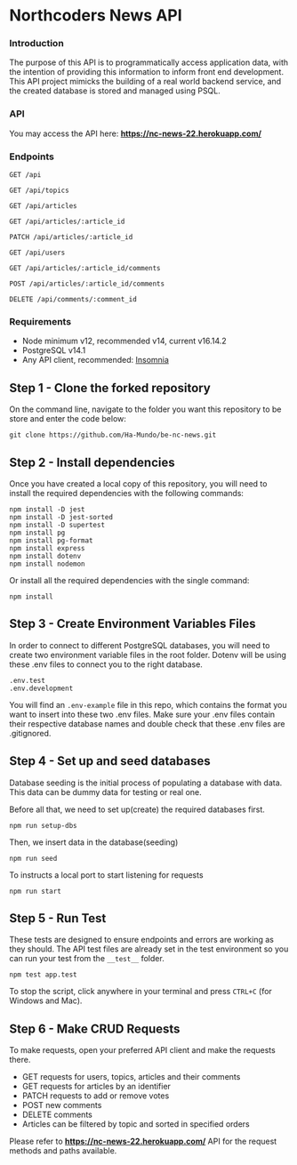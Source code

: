 # Northcoders News API

### Introduction

The purpose of this API is to programmatically access application data, with the intention of providing this information to inform front end development. This API project mimicks the building of a real world backend service, and the created database is stored and managed using PSQL.

### API

You may access the API here: **https://nc-news-22.herokuapp.com/**

### Endpoints

```http
GET /api

GET /api/topics

GET /api/articles

GET /api/articles/:article_id

PATCH /api/articles/:article_id

GET /api/users

GET /api/articles/:article_id/comments

POST /api/articles/:article_id/comments

DELETE /api/comments/:comment_id
```

### Requirements

- Node minimum v12, recommended v14, current v16.14.2
- PostgreSQL v14.1
- Any API client, recommended: [Insomnia](https://insomnia.rest/download)

## Step 1 - Clone the forked repository

On the command line, navigate to the folder you want this repository to be store and enter the code below:

```
git clone https://github.com/Ha-Mundo/be-nc-news.git
```

## Step 2 - Install dependencies

Once you have created a local copy of this repository, you will need to install the required dependencies with the following commands:

```
npm install -D jest
npm install -D jest-sorted
npm install -D supertest
npm install pg
npm install pg-format
npm install express
npm install dotenv
npm install nodemon
```

Or install all the required dependencies with the single command:

```
npm install
```

## Step 3 - Create Environment Variables Files

In order to connect to different PostgreSQL databases, you will need to create two environment variable files in the root folder. Dotenv will be using these .env files to connect you to the right database.

```
.env.test
.env.development
```

You will find an `.env-example` file in this repo, which contains the format you want to insert into these two .env files.
Make sure your .env files contain their respective database names and double check that these .env files are .gitignored.

## Step 4 - Set up and seed databases

Database seeding is the initial process of populating a database with data. This data can be dummy data for testing or real one.

Before all that, we need to set up(create) the required databases first.

```
npm run setup-dbs
```

Then, we insert data in the database(seeding)

```
npm run seed
```

To instructs a local port to start listening for requests

```
npm run start
```

## Step 5 - Run Test

These tests are designed to ensure endpoints and errors are working as they should.
The API test files are already set in the test environment so you can run your test from the `__test__` folder.

```
npm test app.test
```

To stop the script, click anywhere in your terminal and press `CTRL+C` (for Windows and Mac).

## Step 6 - Make CRUD Requests

To make requests, open your preferred API client and make the requests there.

- GET requests for users, topics, articles and their comments
- GET requests for articles by an identifier
- PATCH requests to add or remove votes
- POST new comments
- DELETE comments
- Articles can be filtered by topic and sorted in specified orders

Please refer to **https://nc-news-22.herokuapp.com/** API for the request methods and paths available.
